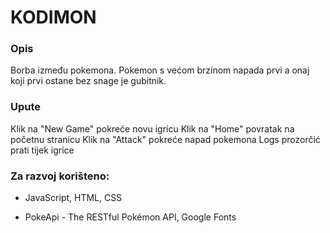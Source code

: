 # KODIMON

### Opis
Borba između pokemona. Pokemon s većom brzinom napada prvi a onaj koji prvi ostane bez snage je gubitnik.

### Upute

Klik na "New Game" pokreće novu igricu
Klik na "Home" povratak na početnu stranicu
Klik na "Attack" pokreće napad pokemona
Logs prozorčić prati tijek igrice

### Za razvoj korišteno:

* JavaScript, HTML, CSS

* PokeApi - The RESTful Pokémon API, Google Fonts